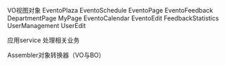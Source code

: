 VO视图对象
EventoPlaza
EventoSchedule
EventoPage
EventoFeedback
DepartmentPage
MyPage
EventoCalendar
EventoEdit
FeedbackStatistics
UserManagement
UserEdit

应用service
处理相关业务

Assembler对象转换器（VO与BO）